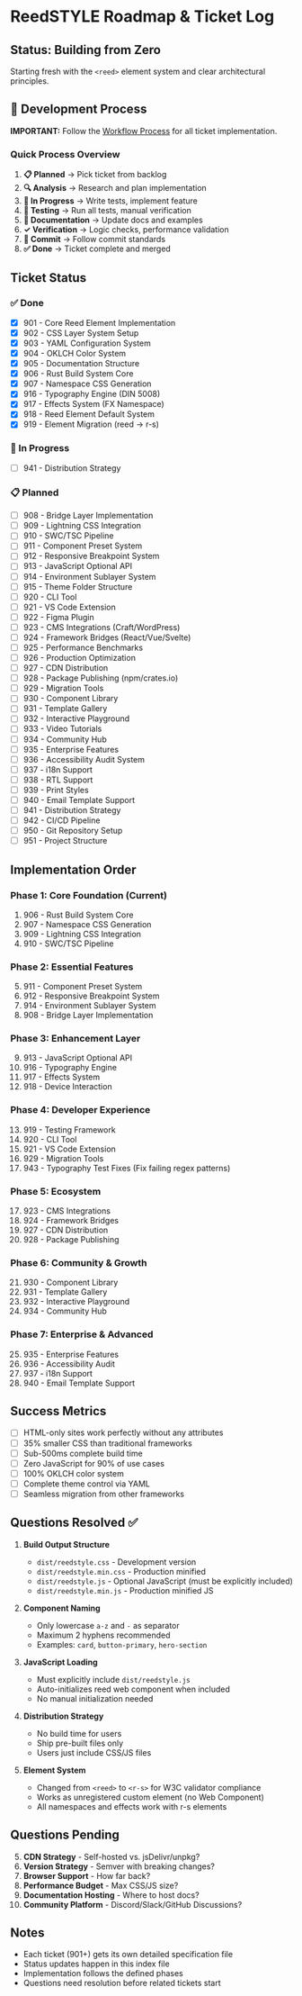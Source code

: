 # ReedSTYLE Roadmap & Ticket Log

## Status: Building from Zero

Starting fresh with the `<reed>` element system and clear architectural principles.

## 📖 Development Process

**IMPORTANT:** Follow the [Workflow Process](900-workflow-process.md) for all ticket implementation.

### Quick Process Overview
1. **📋 Planned** → Pick ticket from backlog
2. **🔍 Analysis** → Research and plan implementation
3. **🚧 In Progress** → Write tests, implement feature
4. **🧪 Testing** → Run all tests, manual verification
5. **📝 Documentation** → Update docs and examples
6. **✓ Verification** → Logic checks, performance validation
7. **🔀 Commit** → Follow commit standards
8. **✅ Done** → Ticket complete and merged

## Ticket Status

### ✅ Done
- [x] 901 - Core Reed Element Implementation
- [x] 902 - CSS Layer System Setup
- [x] 903 - YAML Configuration System
- [x] 904 - OKLCH Color System
- [x] 905 - Documentation Structure
- [x] 906 - Rust Build System Core
- [x] 907 - Namespace CSS Generation
- [x] 916 - Typography Engine (DIN 5008)
- [x] 917 - Effects System (FX Namespace)
- [x] 918 - Reed Element Default System
- [x] 919 - Element Migration (reed → r-s)

### 🚧 In Progress
- [ ] 941 - Distribution Strategy

### 📋 Planned
- [ ] 908 - Bridge Layer Implementation
- [ ] 909 - Lightning CSS Integration
- [ ] 910 - SWC/TSC Pipeline
- [ ] 911 - Component Preset System
- [ ] 912 - Responsive Breakpoint System
- [ ] 913 - JavaScript Optional API
- [ ] 914 - Environment Sublayer System
- [ ] 915 - Theme Folder Structure
- [ ] 920 - CLI Tool
- [ ] 921 - VS Code Extension
- [ ] 922 - Figma Plugin
- [ ] 923 - CMS Integrations (Craft/WordPress)
- [ ] 924 - Framework Bridges (React/Vue/Svelte)
- [ ] 925 - Performance Benchmarks
- [ ] 926 - Production Optimization
- [ ] 927 - CDN Distribution
- [ ] 928 - Package Publishing (npm/crates.io)
- [ ] 929 - Migration Tools
- [ ] 930 - Component Library
- [ ] 931 - Template Gallery
- [ ] 932 - Interactive Playground
- [ ] 933 - Video Tutorials
- [ ] 934 - Community Hub
- [ ] 935 - Enterprise Features
- [ ] 936 - Accessibility Audit System
- [ ] 937 - i18n Support
- [ ] 938 - RTL Support
- [ ] 939 - Print Styles
- [ ] 940 - Email Template Support
- [ ] 941 - Distribution Strategy
- [ ] 942 - CI/CD Pipeline
- [ ] 950 - Git Repository Setup
- [ ] 951 - Project Structure

## Implementation Order

### Phase 1: Core Foundation (Current)
1. 906 - Rust Build System Core
2. 907 - Namespace CSS Generation  
3. 909 - Lightning CSS Integration
4. 910 - SWC/TSC Pipeline

### Phase 2: Essential Features
5. 911 - Component Preset System
6. 912 - Responsive Breakpoint System
7. 914 - Environment Sublayer System
8. 908 - Bridge Layer Implementation

### Phase 3: Enhancement Layer
9. 913 - JavaScript Optional API
10. 916 - Typography Engine
11. 917 - Effects System
12. 918 - Device Interaction

### Phase 4: Developer Experience
13. 919 - Testing Framework
14. 920 - CLI Tool
15. 921 - VS Code Extension
16. 929 - Migration Tools
17. 943 - Typography Test Fixes (Fix failing regex patterns)

### Phase 5: Ecosystem
17. 923 - CMS Integrations
18. 924 - Framework Bridges
19. 927 - CDN Distribution
20. 928 - Package Publishing

### Phase 6: Community & Growth
21. 930 - Component Library
22. 931 - Template Gallery
23. 932 - Interactive Playground
24. 934 - Community Hub

### Phase 7: Enterprise & Advanced
25. 935 - Enterprise Features
26. 936 - Accessibility Audit
27. 937 - i18n Support
28. 940 - Email Template Support

## Success Metrics

- [ ] HTML-only sites work perfectly without any attributes
- [ ] 35% smaller CSS than traditional frameworks
- [ ] Sub-500ms complete build time
- [ ] Zero JavaScript for 90% of use cases
- [ ] 100% OKLCH color system
- [ ] Complete theme control via YAML
- [ ] Seamless migration from other frameworks

## Questions Resolved ✅

1. **Build Output Structure** 
   - `dist/reedstyle.css` - Development version
   - `dist/reedstyle.min.css` - Production minified
   - `dist/reedstyle.js` - Optional JavaScript (must be explicitly included)
   - `dist/reedstyle.min.js` - Production minified JS

2. **Component Naming** 
   - Only lowercase `a-z` and `-` as separator
   - Maximum 2 hyphens recommended
   - Examples: `card`, `button-primary`, `hero-section`

3. **JavaScript Loading**
   - Must explicitly include `dist/reedstyle.js`
   - Auto-initializes reed web component when included
   - No manual initialization needed

4. **Distribution Strategy**
   - No build time for users
   - Ship pre-built files only
   - Users just include CSS/JS files

5. **Element System**
   - Changed from `<reed>` to `<r-s>` for W3C validator compliance
   - Works as unregistered custom element (no Web Component)
   - All namespaces and effects work with r-s elements

## Questions Pending

5. **CDN Strategy** - Self-hosted vs. jsDelivr/unpkg?
6. **Version Strategy** - Semver with breaking changes?
7. **Browser Support** - How far back?
8. **Performance Budget** - Max CSS/JS size?
9. **Documentation Hosting** - Where to host docs?
10. **Community Platform** - Discord/Slack/GitHub Discussions?

## Notes

- Each ticket (901+) gets its own detailed specification file
- Status updates happen in this index file
- Implementation follows the defined phases
- Questions need resolution before related tickets start